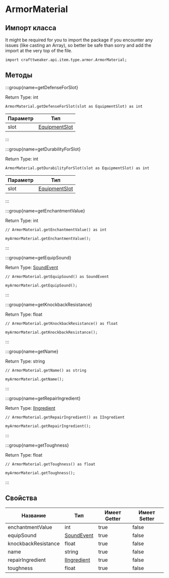 # ArmorMaterial

## Импорт класса

It might be required for you to import the package if you encounter any issues (like casting an Array), so better be safe than sorry and add the import at the very top of the file.
```zenscript
import crafttweaker.api.item.type.armor.ArmorMaterial;
```


## Методы

:::group{name=getDefenseForSlot}

Return Type: int

```zenscript
ArmorMaterial.getDefenseForSlot(slot as EquipmentSlot) as int
```

| Параметр | Тип                                                          |
| -------- | ------------------------------------------------------------ |
| slot     | [EquipmentSlot](/vanilla/api/entity/equipment/EquipmentSlot) |


:::

:::group{name=getDurabilityForSlot}

Return Type: int

```zenscript
ArmorMaterial.getDurabilityForSlot(slot as EquipmentSlot) as int
```

| Параметр | Тип                                                          |
| -------- | ------------------------------------------------------------ |
| slot     | [EquipmentSlot](/vanilla/api/entity/equipment/EquipmentSlot) |


:::

:::group{name=getEnchantmentValue}

Return Type: int

```zenscript
// ArmorMaterial.getEnchantmentValue() as int

myArmorMaterial.getEnchantmentValue();
```

:::

:::group{name=getEquipSound}

Return Type: [SoundEvent](/vanilla/api/sound/SoundEvent)

```zenscript
// ArmorMaterial.getEquipSound() as SoundEvent

myArmorMaterial.getEquipSound();
```

:::

:::group{name=getKnockbackResistance}

Return Type: float

```zenscript
// ArmorMaterial.getKnockbackResistance() as float

myArmorMaterial.getKnockbackResistance();
```

:::

:::group{name=getName}

Return Type: string

```zenscript
// ArmorMaterial.getName() as string

myArmorMaterial.getName();
```

:::

:::group{name=getRepairIngredient}

Return Type: [IIngredient](/vanilla/api/ingredient/IIngredient)

```zenscript
// ArmorMaterial.getRepairIngredient() as IIngredient

myArmorMaterial.getRepairIngredient();
```

:::

:::group{name=getToughness}

Return Type: float

```zenscript
// ArmorMaterial.getToughness() as float

myArmorMaterial.getToughness();
```

:::


## Свойства

| Название            | Тип                                                | Имеет Getter | Имеет Setter |
| ------------------- | -------------------------------------------------- | ------------ | ------------ |
| enchantmentValue    | int                                                | true         | false        |
| equipSound          | [SoundEvent](/vanilla/api/sound/SoundEvent)        | true         | false        |
| knockbackResistance | float                                              | true         | false        |
| name                | string                                             | true         | false        |
| repairIngredient    | [IIngredient](/vanilla/api/ingredient/IIngredient) | true         | false        |
| toughness           | float                                              | true         | false        |

